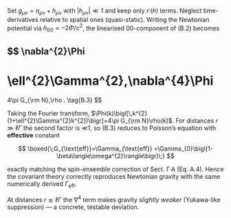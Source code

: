 Set $g_{\mu\nu}=\eta_{\mu\nu}+h_{\mu\nu}$ with $|h_{\mu\nu}|\ll1$ and keep only $\mathcal O(h)$ terms.  Neglect time-derivatives relative to spatial ones (quasi-static).  Writing the Newtonian potential via $h_{00}= -2\Phi/c^{2}$, the linearised 00-component of (B.2) becomes

$$
\nabla^{2}\Phi
-
\ell^{2}\Gamma^{2}\,\nabla^{4}\Phi
=
4\pi G_{\rm N}\,\rho .
\tag{B.3}
$$

Taking the Fourier transform, $\Phi(k)\bigl[\,k^{2}(1+\ell^{2}\Gamma^{2}k^{2})\bigr]=4\pi G_{\rm N}\rho(k)$.  For distances $r\gg\ell\Gamma$ the second factor is ≪1, so (B.3) reduces to Poisson’s equation with **effective** constant

$$
\boxed{\;G_{\text{eff}}=\Gamma_{\text{eff}}
          =\Gamma_{0}\bigl(1-\beta\langle\omega^{2}\rangle\bigr)\;}
$$

exactly matching the spin-ensemble correction of Sect. Γ·A (Eq. A.4).  Hence the covariant theory correctly reproduces Newtonian gravity with the same numerically derived $\Gamma_{\text{eff}}$.

At distances $r\lesssim\ell\Gamma$ the $\nabla^{4}$ term makes gravity *slightly weaker* (Yukawa-like suppression) — a concrete, testable deviation.